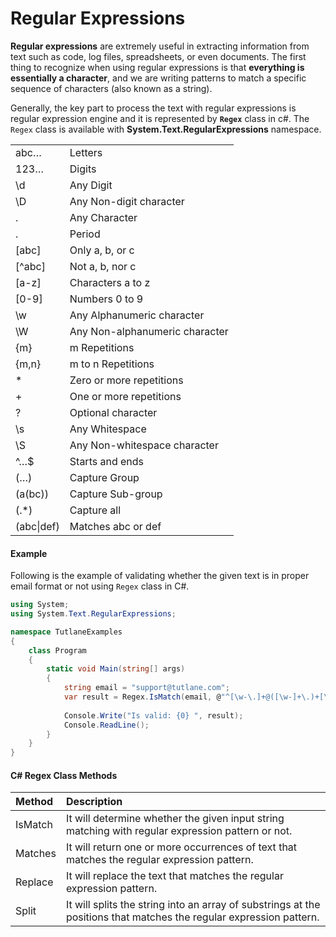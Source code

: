 # Regular Expressions

**Regular expressions** are extremely useful in extracting information from text such as code, log files, spreadsheets, or even documents. The first thing to recognize when using regular expressions is that **everything is essentially a character**, and we are writing patterns to match a specific sequence of characters \(also known as a string\).

Generally, the key part to process the text with regular expressions is regular expression engine and it is represented by **`Regex`** class in c\#. The `Regex` class is available with **System.Text.RegularExpressions** namespace.

|  |  |
| :--- | :--- |
| abc… | Letters |
| 123… | Digits |
| \d | Any Digit |
| \D | Any Non-digit character |
| . | Any Character |
| \. | Period |
| \[abc\] | Only a, b, or c |
| \[^abc\] | Not a, b, nor c |
| \[a-z\] | Characters a to z |
| \[0-9\] | Numbers 0 to 9 |
| \w | Any Alphanumeric character |
| \W | Any Non-alphanumeric character |
| {m} | m Repetitions |
| {m,n} | m to n Repetitions |
| \* | Zero or more repetitions |
| + | One or more repetitions |
| ? | Optional character |
| \s | Any Whitespace |
| \S | Any Non-whitespace character |
| ^…$ | Starts and ends |
| \(…\) | Capture Group |
| \(a\(bc\)\) | Capture Sub-group |
| \(.\*\) | Capture all |
| \(abc\|def\) | Matches abc or def |

#### Example

Following is the example of validating whether the given text is in proper email format or not using `Regex` class in C\#.

```csharp
using System;
using System.Text.RegularExpressions;

namespace TutlaneExamples
{
    class Program
    {
        static void Main(string[] args)
        {
            string email = "support@tutlane.com";
            var result = Regex.IsMatch(email, @"^[\w-\.]+@([\w-]+\.)+[\w-]{2,4}$");
            
            Console.Write("Is valid: {0} ", result);
            Console.ReadLine();
        }
    }
}
```

#### C\# Regex Class Methods

| Method | Description |
| :--- | :--- |
| IsMatch | It will determine whether the given input string matching with regular expression pattern or not. |
| Matches | It will return one or more occurrences of text that matches the regular expression pattern. |
| Replace | It will replace the text that matches the regular expression pattern. |
| Split | It will splits the string into an array of substrings at the positions that matches the regular expression pattern. |

